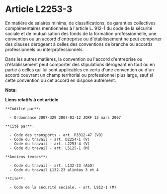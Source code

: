 # Article L2253-3

En matière de salaires minima, de classifications, de garanties collectives complémentaires mentionnées à l'article L. 912-1
du code de la sécurité sociale et de mutualisation des fonds de la formation professionnelle, une convention ou un accord
d'entreprise ou d'établissement ne peut comporter des clauses dérogeant à celles des conventions de branche ou accords
professionnels ou interprofessionnels.

Dans les autres matières, la convention ou l'accord d'entreprise ou d'établissement peut comporter des stipulations dérogeant
en tout ou en partie à celles qui lui sont applicables en vertu d'une convention ou d'un accord couvrant un champ territorial
ou professionnel plus large, sauf si cette convention ou cet accord en dispose autrement.

**Nota:**



**Liens relatifs à cet article**

	**Codifié par**:

	  - Ordonnance 2007-329 2007-03-12 JORF 13 mars 2007

	**Cité par**:

	  - Code des transports - art. R3312-47 (VD)
	  - Code du travail - art. D2254-1 (V)
	  - Code du travail - art. L2253-4 (V)
	  - Code du travail - art. L5125-1 (M)

	**Anciens textes**:

	  - Code du travail - art. L132-23 (AbD)
	  - Code du travail L132-23 alinéas 3 et 4

	**Cite**:

	  - Code de la sécurité sociale. - art. L912-1 (M)
